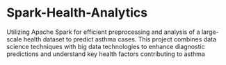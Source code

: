 # Spark-Health-Analytics
Utilizing Apache Spark for efficient preprocessing and analysis of a large-scale health dataset to predict asthma cases. This project combines data science techniques with big data technologies to enhance diagnostic predictions and understand key health factors contributing to asthma
